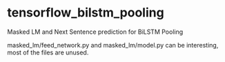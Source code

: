 # tensorflow_bilstm_pooling

Masked LM and Next Sentence prediction for BiLSTM Pooling

masked_lm/feed_network.py and masked_lm/model.py can be interesting, most of the files are unused.
